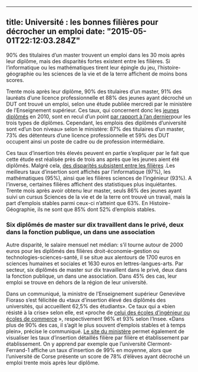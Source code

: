 
---
title: Université : les bonnes filières pour décrocher un emploi
date: "2015-05-01T22:12:03.284Z"
---

90% des titulaires d’un master trouvent un emploi dans les 30 mois après leur diplôme, mais des disparités fortes existent entre les filières. Si l’informatique ou les mathématiques tirent leur épingle du jeu, l’histoire-géographie ou les sciences de la vie et de la terre affichent de moins bons scores.

Trente mois après leur diplôme, 90% des titulaires d’un master, 91% des lauréats d’une licence professionnelle et 88% des jeunes ayant décroché un DUT ont trouvé un emploi, selon une étude publiée mercredi par le ministère de l’Enseignement supérieur. Ces taux, qui concernent donc les  [jeunes diplômés](https://etudiant.lefigaro.fr/stage-emploi/actu/detail/article/jeunes-diplomes-les-recruteurs-veulent-un-projet-coherent-3694/)  en 2010, sont en recul d’un point  [par rapport à l’an dernier](https://etudiant.lefigaro.fr/les-news/actu/detail/article/90-des-diplomes-trouvent-un-travail-dans-les-30-mois-428/)pour les trois types de diplômes. Cependant, les emplois des diplômés d’université sont «d’un bon niveau» selon le ministère: 87% des titulaires d’un master, 73% des détenteurs d’une licence professionnelle et 59% des DUT occupent ainsi un poste de cadre ou de profession intermédiaire.

Ces taux d’insertion très élevés peuvent en partie s’expliquer par le fait que cette étude est réalisée près de trois ans après que les jeunes aient été diplômés. Malgré cela,  [des disparités subsistent entre les filières](https://etudiant.lefigaro.fr/orientation/actus-et-conseils/detail/article/universite-les-filieres-qui-ont-le-plus-la-cote-3906/)  .Les meilleurs taux d’insertion sont affichés par l’informatique (97%), les mathématiques (95%), ainsi que les filières sciences de l’ingénieur (93%). A l’inverse, certaines filières affichent des statistiques plus inquiétantes. Trente mois après avoir obtenu leur master, seuls 86% des jeunes ayant suivi un cursus Sciences de la vie et de la terre ont trouvé un travail, mais la part d’emplois stables parmi ceux-ci n’atteint que 63%. En Histoire-Géographie, ils ne sont que 85% dont 52% d’emplois stables.

### Six diplômés de master sur dix travaillent dans le privé, deux dans la fonction publique, un dans une association

Autre disparité, le salaire mensuel net médian: s’il tourne autour de 2000 euros pour les diplômés des filières droit-économie-gestion ou technologies-sciences-santé, il se situe aux alentours de 1700 euros en sciences humaines et sociales et 1630 euros en lettres-langues-arts. Par secteur, six diplômés de master sur dix travaillent dans le privé, deux dans la fonction publique, un dans une association. Dans 45% des cas, leur emploi se trouve en dehors de la région de leur université.

Dans un communiqué, la ministre de l’Enseignement supérieur Geneviève Fioraso s’est félicitée du «taux d’insertion élevé des diplômés des universités, qui accueillent 62,5% des étudiants». Ce taux qui a «bien résisté à la crise» selon elle, est «proche de  [celui des écoles d’ingénieur ou écoles de commerce](https://etudiant.lefigaro.fr/les-news/actu/detail/article/la-crise-a-fortement-pese-en-2012-sur-l-insertion-des-jeunes-diplomes-3048/)  », respectivement 96% et 93% selon l’Insee. «Dans plus de 90% des cas, il s’agit le plus souvent d’emplois stables et à temps plein», précise le communiqué.  [Le site du ministère](http://www.enseignementsup-recherche.gouv.fr/pid24624/taux-insertion-professionnelle-des-diplomes-universite.html)  permet également de visualiser les taux d’insertion détaillés filière par filière et établissement par établissement. On y apprend par exemple que l’université Clermont-Ferrand-1 affiche un taux d’insertion de 99% en moyenne, alors que l’université de Corse présente un score de 78% d’élèves ayant décroché un emploi trente mois après leur diplôme.